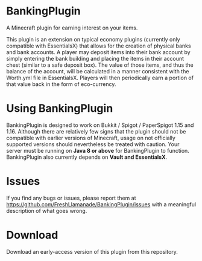 # BankingPlugin

A Minecraft plugin for earning interest on your items.

This plugin is an extension on typical economy plugins (currently only compatible with EssentialsX) that allows for the creation of physical banks and bank accounts. A player may deposit items into their bank account by simply entering the bank building and placing the items in their account chest (similar to a safe deposit box). The value of those items, and thus the balance of the account, will be calculated in a manner consistent with the Worth.yml file in EssentialsX. Players will then periodically earn a portion of that value back in the form of eco-currency.

# Using BankingPlugin
BankingPlugin is designed to work on Bukkit / Spigot / PaperSpigot 1.15 and 1.16. Although there are relatively few signs that the plugin should not be compatible with earlier versions of Minecraft, usage on not officially supported versions should nevertheless be treated with caution.
Your server must be running on **Java 8 or above** for BankingPlugin to function. BankingPlugin also currently depends on **Vault and EssentialsX**.

# Issues

If you find any bugs or issues, please report them at https://github.com/FreshLlamanade/BankingPlugin/issues with a meaningful description of what goes wrong.

# Download

Download an early-access version of this plugin from this repository.
